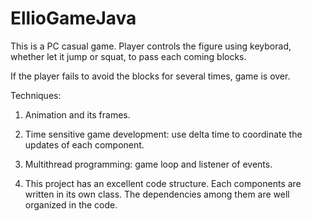 # EllioGameJava

This is a PC casual game. Player controls the figure using keyborad, whether let it jump or squat, to pass each coming blocks. 

If the player fails to avoid the blocks for several times, game is over.

Techniques:

1. Animation and its frames.

2. Time sensitive game development: use delta time to coordinate the updates of each component.

3. Multithread programming: game loop and listener of events. 

4. This project has an excellent code structure. Each components are written in its own class. The dependencies among them are well organized in the code.
